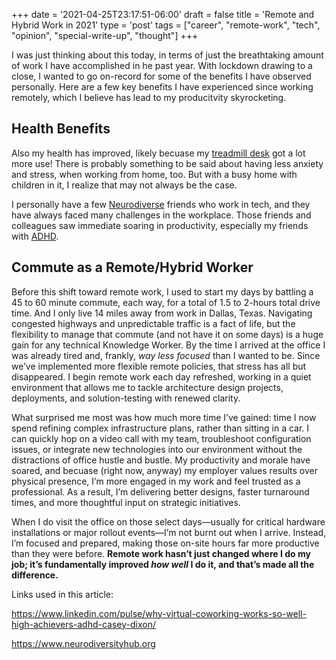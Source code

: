 +++
date = '2021-04-25T23:17:51-06:00'
draft = false
title = 'Remote and Hybrid Work in 2021'
type = 'post'
tags = ["career", "remote-work", "tech", "opinion", "special-write-up", "thought"]
+++

I was just thinking about this today, in terms of just the breathtaking amount of work I have accomplished in he past year.  With lockdown drawing to a close, I wanted to go on-record for some of the benefits I have observed personally.  Here are a few key benefits I have experienced since working remotely, which I believe has lead to my producitvity skyrocketing. 

## Health Benefits

Also my health has improved, likely becuase my <a href="http://julianwest.me/Blog/treadmill-desk/">treadmill desk</a> got a lot more use!  There is probably something to be said about having less anxiety and stress, when working from home, too.  But with a busy home with children in it, I realize that may not always be the case. <br />

I personally have a few <a href="https://www.neurodiversityhub.org">Neurodiverse</a> friends who work in tech, and they have always faced many challenges in the workplace.  Those friends and colleagues saw immediate soaring in productivity, especially my friends with <a href="https://www.linkedin.com/pulse/why-virtual-coworking-works-so-well-high-achievers-adhd-casey-dixon/">ADHD</a>. 

## Commute as a Remote/Hybrid Worker

Before this shift toward remote work, I used to start my days by battling a 45 to 60 minute commute, each way, for a total of 1.5 to 2-hours total drive time.  And I only live 14 miles away from work in Dallas, Texas.  Navigating congested highways and unpredictable traffic is a fact of life, but the flexibility to manage that commute (and not have it on some days) is a huge gain for any technical Knowledge Worker.  By the time I arrived at the office I was already tired and, frankly, <i>way less focused</i> than I wanted to be. Since we’ve implemented more flexible remote policies, that stress has all but disappeared. I begin remote work each day refreshed, working in a quiet environment that allows me to tackle architecture design projects, deployments, and solution-testing with renewed clarity. <br />

What surprised me most was how much more time I’ve gained: time I now spend refining complex infrastructure plans, rather than sitting in a car. I can quickly hop on a video call with my team, troubleshoot configuration issues, or integrate new technologies into our environment without the distractions of office hustle and bustle. My productivity and morale have soared, and becuase (right now, anyway) my employer values results over physical presence, I’m more engaged in my work and feel trusted as a professional. As a result, I’m delivering better designs, faster turnaround times, and more thoughtful input on strategic initiatives.<br />

When I do visit the office on those select days—usually for critical hardware installations or major rollout events—I’m not burnt out when I arrive. Instead, I’m focused and prepared, making those on-site hours far more productive than they were before. <b>Remote work hasn’t just changed where I do my job; it’s fundamentally improved <i>how well</i> I do it, and that’s made all the difference.</b><br />


Links used in this article: <br />


https://www.linkedin.com/pulse/why-virtual-coworking-works-so-well-high-achievers-adhd-casey-dixon/

https://www.neurodiversityhub.org
